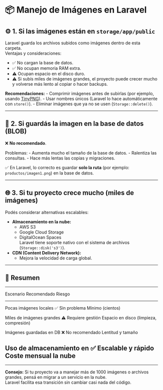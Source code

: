 # 📦 Manejo de Imágenes en Laravel

## ⚙️ 1. Si las imágenes están en `storage/app/public`

Laravel guarda los archivos subidos como imágenes dentro de esta
carpeta.\
Ventajas y consideraciones:

-   ✅ No cargan la base de datos.
-   ✅ No ocupan memoria RAM extra.
-   ⚠️ Ocupan espacio en el disco duro.
-   ⚠️ Si subís miles de imágenes grandes, el proyecto puede crecer
    mucho y volverse más lento al copiar o hacer backups.

**Recomendaciones:** - Comprimir imágenes antes de subirlas (por
ejemplo, usando [TinyPNG](https://tinypng.com/)). - Usar nombres únicos
(Laravel lo hace automáticamente con `store()`). - Eliminar imágenes que
ya no se usen (`Storage::delete()`).

------------------------------------------------------------------------

## 💾 2. Si guardás la imagen en la base de datos (BLOB)

❌ **No recomendado**.

Problemas: - Aumenta mucho el tamaño de la base de datos. - Ralentiza
las consultas. - Hace más lentas las copias y migraciones.

✅ En Laravel, lo correcto es guardar **solo la ruta** (por ejemplo:
`productos/imagen1.png`) en la base de datos.

------------------------------------------------------------------------

## 🌐 3. Si tu proyecto crece mucho (miles de imágenes)

Podés considerar alternativas escalables:

-   **Almacenamiento en la nube:**
    -   AWS S3
    -   Google Cloud Storage
    -   DigitalOcean Spaces\
        Laravel tiene soporte nativo con el sistema de archivos
        (`Storage::disk('s3')`).
-   **CDN (Content Delivery Network):**
    -   Mejora la velocidad de carga global.

------------------------------------------------------------------------

## 🧠 Resumen

  ------------------------------------------------------------------------
  Escenario                 Recomendado                   Riesgo
  ------------------------- ----------------------------- ----------------
  Pocas imágenes locales    ✅ Sin problema               Mínimo
  (cientos)                                               

  Miles de imágenes grandes ⚠️ Requiere gestión           Espacio en disco
                            (limpieza, compresión)        

  Imágenes guardadas en DB  ❌ No recomendado             Lentitud y
                                                          tamaño

  Uso de almacenamiento en  ✅ Escalable y rápido         Coste mensual
  la nube                                                 
  ------------------------------------------------------------------------

------------------------------------------------------------------------

**Consejo:** Si tu proyecto va a manejar más de 1000 imágenes o archivos
grandes, pensá en migrar a un servicio en la nube.\
Laravel facilita esa transición sin cambiar casi nada del código.
